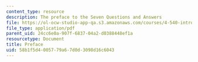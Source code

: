 ```yaml
---
content_type: resource
description: The preface to the Seven Questions and Answers
file: https://ol-ocw-studio-app-qa.s3.amazonaws.com/courses/4-540-introduction-to-shape-grammars-i-fall-2018/58b1f5d4005779a67d0d3098d16c6043_MIT4_540F18_preface.pdf
file_type: application/pdf
parent_uid: 24cc6e0a-907f-6837-04a2-d0388448ef1a
resourcetype: Document
title: Preface
uid: 58b1f5d4-0057-79a6-7d0d-3098d16c6043
---
```

